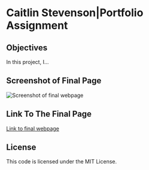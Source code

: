 # Caitlin Stevenson|Portfolio Assignment

## Objectives

In this project, I...

## Screenshot of Final Page

![Screenshot of final webpage](./assets/images/pending)

## Link To The Final Page

[Link to final webpage](pending)

## License

This code is licensed under the MIT License.